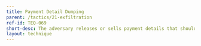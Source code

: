 ```yaml
---
title: Payment Detail Dumping
parent: /tactics/21-exfiltration
ref-id: TEQ-069
short-desc: The adversary releases or sells payment details that should not be made publicly available, such as credit card information. These are normally stolen from a system or victim and advertised on the open web or the dark web.
layout: technique
---
```

